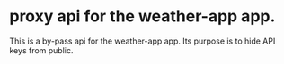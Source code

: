 # proxy api for the weather-app app.

This is a by-pass api for the weather-app app. Its purpose is to hide API keys from public.
